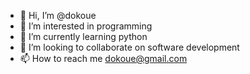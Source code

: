 - 👋 Hi, I’m @dokoue
- 👀 I’m interested in programming
- 🌱 I’m currently learning python
- 💞️ I’m looking to collaborate on software development
- 📫 How to reach me dokoue@gmail.com

<!---
dokoue/dokoue is a ✨ special ✨ repository because its `README.md` (this file) appears on your GitHub profile.
You can click the Preview link to take a look at your changes.
--->
